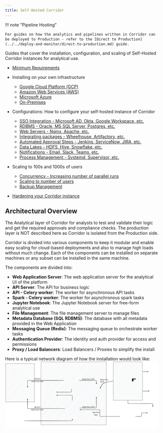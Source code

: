 ```yaml
---
title: Self-Hosted Corridor
---
```


!!! note "Pipeline Hosting"

    For guides on how the analytics and pipelines written in Corridor can be deployed to Production - refer to the [Direct to Production](../../deploy-and-monitor/direct-to-production.md) guide.

Guides that cover the installation, configuration, and scaling of Self-Hosted Corridor instances for analytical use.

- [Minimum Requirements](./installation/minimum-requirements.md)
- Installing on your own infrastructure

    - [Google Cloud Platform (GCP)](./installation/gcp.md)
    - [Amazon Web Services (AWS)](./installation/aws.md)
    - [Microsoft Azure](./installation/azure.md)
    - [On-Premises](./installation/onprem.md)

- Configurations: How to configure your self-hosted instance of Corridor

    - [SSO Integration - Microsoft AD, Okta, Google Workspace, etc.](./configurations/saml.md)
    - [RDBMS - Oracle, MS SQL Server, Postgres, etc.](./configurations/database.md)
    - [Web Servers - Nginx, Apache, etc.](./configurations/web-servers.md)
    - [Integrating packages - Wheelhouse, Artifactory, etc.](./configurations/packages.md)
    - [Automated Approval Steps - Jenkins, ServiceNow, JIRA, etc.](./configurations/approvals.md)
    - [Data Lakes - HDFS, Hive, Snowflake, etc.](./configurations/datalake.md)
    - [Notifications - Email, Slack, Teams, etc.](./configurations/notifications.md)
    - [Process Management - Systemd, Supervisor, etc.](./configurations/process-management.md)

- Scaling to 100s and 1000s of users

    - [Concurrency - Increasing number of parallel runs](./scaling/concurrency.md)
    - [Scaling to number of users](./scaling/scalability.md)
    - [Backup Management](./scaling/backups.md)

- [Hardening your Corridor instance](./hardening.md)

## Architectural Overview

The Analytical layer of Corridor for analysts to test and validate their logic and get the required approvals and compliance checks. The production layer is NOT described here as Corridor is isolated from the Production side.

Corridor is divided into various components to keep it modular and enable easy scaling for cloud-based deployments and also to manage high loads without much change. Each of the components can be installed on separate machines or any subset can be installed in the same machine.

The components are divided into:

- **Web Application Server**: The web application server for the analytical UI of the platform
- **API Server**: The API for business logic
- **API - Celery worker**: The worker for asynchronous API tasks
- **Spark - Celery worker**: The worker for asynchronous spark tasks
- **Jupyter Notebook**: The Jupyter Notebook server for free-form analytical use
- **File Management**: The file management server to manage files
- **Metadata Database (SQL RDBMS)**: The database with all metadata provided in the Web Application
- **Messaging Queue (Redis)**: The messaging queue to orchestrate worker tasks
- **Authentication Provider**: The identity and auth provider for access and permissions
- **Proxy / Load Balancers**: Load Balancers / Proxies to simplify the install

Here is a typical network diagram of how the installation would look like:
![Network Diagram](./ggx-network-diagram.excalidraw.svg)

